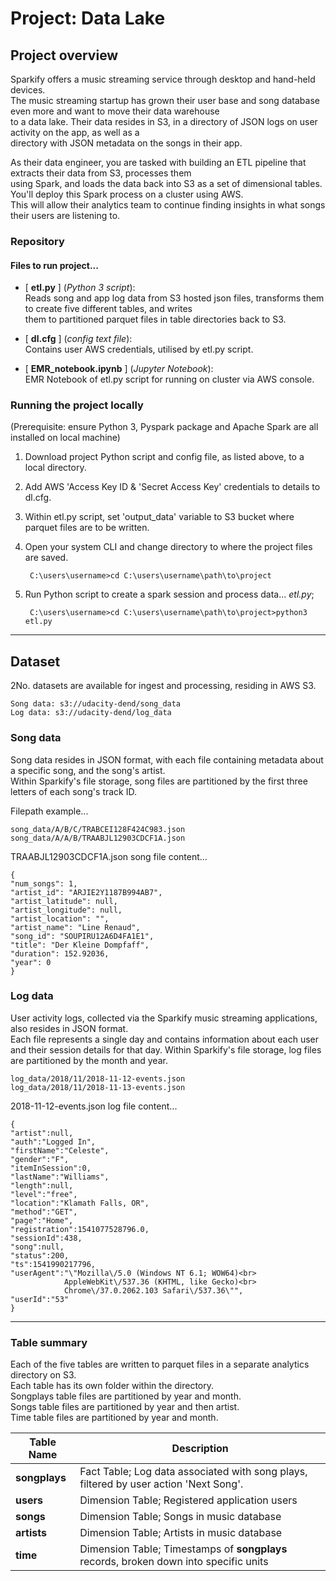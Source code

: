 # Project: Data Lake

## Project overview
Sparkify offers a music streaming service through desktop and hand-held devices.<br>
The music streaming startup has grown their user base and song database even more and want to move their data warehouse<br>
to a data lake. Their data resides in S3, in a directory of JSON logs on user activity on the app, as well as a<br>
directory with JSON metadata on the songs in their app.

As their data engineer, you are tasked with building an ETL pipeline that extracts their data from S3, processes them<br>
using Spark, and loads the data back into S3 as a set of dimensional tables. You'll deploy this Spark process on a cluster using AWS.<br>
This will allow their analytics team to continue finding insights in what songs their users are listening to.

### Repository

#### Files to run project...
- [ **etl.py** ] (*Python 3 script*):<br>
  Reads song and app log data from S3 hosted json files, transforms them to create five different tables, and writes<br>
  them to partitioned parquet files in table directories back to S3.
  
- [ **dl.cfg** ] (*config text file*):<br>
  Contains user AWS credentials, utilised by etl.py script.
  
- [ **EMR_notebook.ipynb** ] (*Jupyter Notebook*):<br>
  EMR Notebook of etl.py script for running on cluster via AWS console.
  


### Running the project locally
(Prerequisite: ensure Python 3, Pyspark package and Apache Spark are all installed on local machine)

1. Download project Python script and config file, as listed above, to a local directory.
2. Add AWS 'Access Key ID & 'Secret Access Key' credentials to details to dl.cfg.
3. Within etl.py script, set 'output_data' variable to S3 bucket where parquet files are to be written.
4. Open your system CLI and change directory to where the project files are saved.<br>
   
        C:\users\username>cd C:\users\username\path\to\project

5. Run Python script to create a spark session and process data... *etl.py*;<br>

        C:\users\username>cd C:\users\username\path\to\project>python3 etl.py

---
## Dataset
2No. datasets are available for ingest and processing, residing in AWS S3.<br>

    Song data: s3://udacity-dend/song_data
    Log data: s3://udacity-dend/log_data

### Song data
Song data resides in JSON format, with each file containing metadata about a specific song, and the song's artist.<br>
Within Sparkify's file storage, song files are partitioned by the first three letters of each song's track ID.

Filepath example...

    song_data/A/B/C/TRABCEI128F424C983.json
    song_data/A/A/B/TRAABJL12903CDCF1A.json

TRAABJL12903CDCF1A.json song file content...

    {
    "num_songs": 1,
    "artist_id": "ARJIE2Y1187B994AB7",
    "artist_latitude": null,
    "artist_longitude": null,
    "artist_location": "",
    "artist_name": "Line Renaud",
    "song_id": "SOUPIRU12A6D4FA1E1",
    "title": "Der Kleine Dompfaff",
    "duration": 152.92036,
    "year": 0
    }

###  Log data
User activity logs, collected via the Sparkify music streaming applications, also resides in JSON format.<br>
Each file represents a single day and contains information about each user and their session details for that day.
Within Sparkify's file storage, log files are partitioned by the month and year.

    log_data/2018/11/2018-11-12-events.json
    log_data/2018/11/2018-11-13-events.json

2018-11-12-events.json log file content...

    {
    "artist":null,
    "auth":"Logged In",
    "firstName":"Celeste",
    "gender":"F",
    "itemInSession":0,
    "lastName":"Williams",
    "length":null,
    "level":"free",
    "location":"Klamath Falls, OR",
    "method":"GET",
    "page":"Home",
    "registration":1541077528796.0,
    "sessionId":438,
    "song":null,
    "status":200,
    "ts":1541990217796,
    "userAgent":"\"Mozilla\/5.0 (Windows NT 6.1; WOW64)<br>
                AppleWebKit\/537.36 (KHTML, like Gecko)<br>
                Chrome\/37.0.2062.103 Safari\/537.36\"",
    "userId":"53"
    }

---

### Table summary

Each of the five tables are written to parquet files in a separate analytics directory on S3.<br>
Each table has its own folder within the directory.<br>
Songplays table files are partitioned by year and month.<br>
Songs table files are partitioned by year and then artist.<br>
Time table files are partitioned by year and month.

**Table Name**  | **Description**
--------------- | ---------------
**songplays** | Fact Table;  Log data associated with song plays, filtered by user action 'Next Song'.
**users** | Dimension Table; Registered application users
**songs** | Dimension Table; Songs in music database
**artists** | Dimension Table; Artists in music database
**time** | Dimension Table; Timestamps of **songplays** records, broken down into specific units